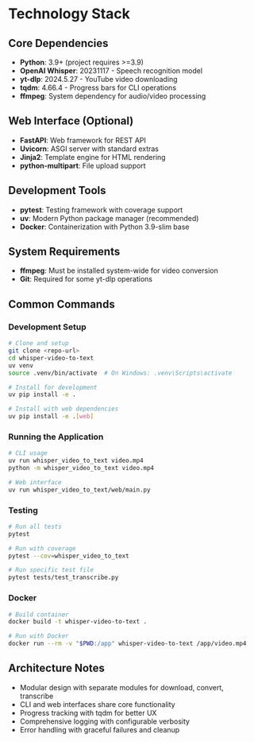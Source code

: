 # Technology Stack

## Core Dependencies
- **Python**: 3.9+ (project requires >=3.9)
- **OpenAI Whisper**: 20231117 - Speech recognition model
- **yt-dlp**: 2024.5.27 - YouTube video downloading
- **tqdm**: 4.66.4 - Progress bars for CLI operations
- **ffmpeg**: System dependency for audio/video processing

## Web Interface (Optional)
- **FastAPI**: Web framework for REST API
- **Uvicorn**: ASGI server with standard extras
- **Jinja2**: Template engine for HTML rendering
- **python-multipart**: File upload support

## Development Tools
- **pytest**: Testing framework with coverage support
- **uv**: Modern Python package manager (recommended)
- **Docker**: Containerization with Python 3.9-slim base

## System Requirements
- **ffmpeg**: Must be installed system-wide for video conversion
- **Git**: Required for some yt-dlp operations

## Common Commands

### Development Setup
```bash
# Clone and setup
git clone <repo-url>
cd whisper-video-to-text
uv venv
source .venv/bin/activate  # On Windows: .venv\Scripts\activate

# Install for development
uv pip install -e .

# Install with web dependencies
uv pip install -e .[web]
```

### Running the Application
```bash
# CLI usage
uv run whisper_video_to_text video.mp4
python -m whisper_video_to_text video.mp4

# Web interface
uv run whisper_video_to_text/web/main.py
```

### Testing
```bash
# Run all tests
pytest

# Run with coverage
pytest --cov=whisper_video_to_text

# Run specific test file
pytest tests/test_transcribe.py
```

### Docker
```bash
# Build container
docker build -t whisper-video-to-text .

# Run with Docker
docker run --rm -v "$PWD:/app" whisper-video-to-text /app/video.mp4
```

## Architecture Notes
- Modular design with separate modules for download, convert, transcribe
- CLI and web interfaces share core functionality
- Progress tracking with tqdm for better UX
- Comprehensive logging with configurable verbosity
- Error handling with graceful failures and cleanup
